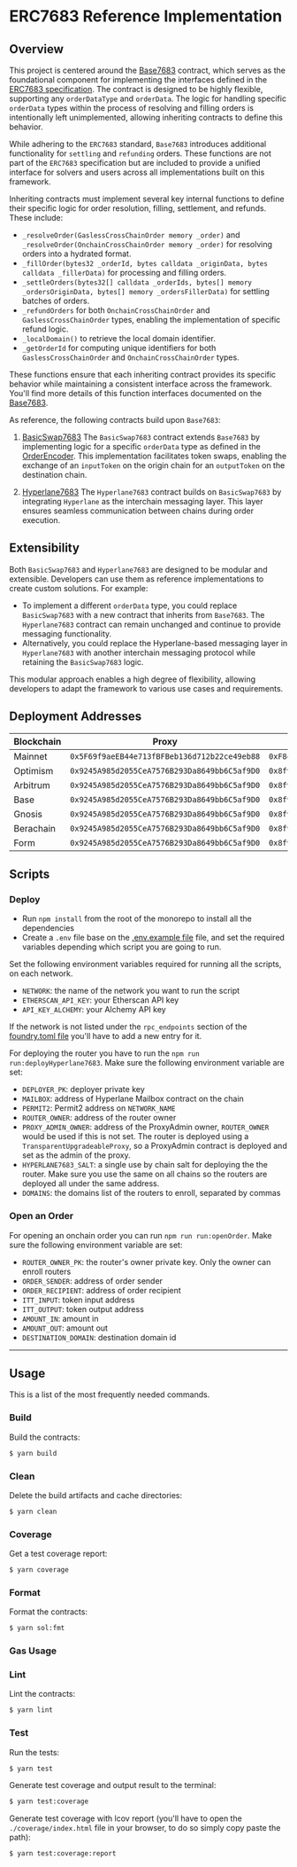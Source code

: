 # ERC7683 Reference Implementation

## Overview

This project is centered around the [Base7683](./src/Base7683.sol) contract, which serves as the foundational component
for implementing the interfaces defined in the
[ERC7683 specification](https://github.com/across-protocol/ERCs/blob/master/ERCS/erc-7683.md). The contract is designed
to be highly flexible, supporting any `orderDataType` and `orderData`. The logic for handling specific `orderData` types
within the process of resolving and filling orders is intentionally left unimplemented, allowing inheriting contracts to
define this behavior.

While adhering to the `ERC7683` standard, `Base7683` introduces additional functionality for `settling` and `refunding`
orders. These functions are not part of the `ERC7683` specification but are included to provide a unified interface for
solvers and users across all implementations built on this framework.

Inheriting contracts must implement several key internal functions to define their specific logic for order resolution,
filling, settlement, and refunds. These include:

- `_resolveOrder(GaslessCrossChainOrder memory _order)` and `_resolveOrder(OnchainCrossChainOrder memory _order)` for
  resolving orders into a hydrated format.
- `_fillOrder(bytes32 _orderId, bytes calldata _originData, bytes calldata _fillerData)` for processing and filling
  orders.
- `_settleOrders(bytes32[] calldata _orderIds, bytes[] memory _ordersOriginData, bytes[] memory _ordersFillerData)` for
  settling batches of orders.
- `_refundOrders` for both `OnchainCrossChainOrder` and `GaslessCrossChainOrder` types, enabling the implementation of
  specific refund logic.
- `_localDomain()` to retrieve the local domain identifier.
- `_getOrderId` for computing unique identifiers for both `GaslessCrossChainOrder` and `OnchainCrossChainOrder` types.

These functions ensure that each inheriting contract provides its specific behavior while maintaining a consistent
interface across the framework. You'll find more details of this function interfaces documented on the
[Base7683](./src/Base7683.sol).

As reference, the following contracts build upon `Base7683`:

1. [BasicSwap7683](./src/BasicSwap7683.sol) The `BasicSwap7683` contract extends `Base7683` by implementing logic for a
   specific `orderData` type as defined in the [OrderEncoder](./src/libs/OrderEncoder.sol). This implementation
   facilitates token swaps, enabling the exchange of an `inputToken` on the origin chain for an `outputToken` on the
   destination chain.

2. [Hyperlane7683](./src/Hyperlane7683.sol) The `Hyperlane7683` contract builds on `BasicSwap7683` by integrating
   `Hyperlane` as the interchain messaging layer. This layer ensures seamless communication between chains during order
   execution.

## Extensibility

Both `BasicSwap7683` and `Hyperlane7683` are designed to be modular and extensible. Developers can use them as reference
implementations to create custom solutions. For example:

- To implement a different `orderData` type, you could replace `BasicSwap7683` with a new contract that inherits from
  `Base7683`. The `Hyperlane7683` contract can remain unchanged and continue to provide messaging functionality.
- Alternatively, you could replace the Hyperlane-based messaging layer in `Hyperlane7683` with another interchain
  messaging protocol while retaining the `BasicSwap7683` logic.

This modular approach enables a high degree of flexibility, allowing developers to adapt the framework to various use
cases and requirements.

## Deployment Addresses

| Blockchain | Proxy                                        | Implementation                                |
| ---------- | -------------------------------------------- | --------------------------------------------- |
| Mainnet    | `0x5F69f9aeEB44e713fBFBeb136d712b22ce49eb88` | `0xF84c1bf6dC94f9DBdef81E61e974A6a8888263F9`  |
| Optimism   | `0x9245A985d2055CeA7576B293Da8649bb6C5af9D0` | `0x8f9508C68ED70A7A02A4f8190604a81Ca8D79BEc`  |
| Arbitrum   | `0x9245A985d2055CeA7576B293Da8649bb6C5af9D0` | `0x8f9508C68ED70A7A02A4f8190604a81Ca8D79BEc`  |
| Base       | `0x9245A985d2055CeA7576B293Da8649bb6C5af9D0` | `0x8f9508C68ED70A7A02A4f8190604a81Ca8D79BEc`  |
| Gnosis     | `0x9245A985d2055CeA7576B293Da8649bb6C5af9D0` | `0x8f9508C68ED70A7A02A4f8190604a81Ca8D79BEc`  |
| Berachain  | `0x9245A985d2055CeA7576B293Da8649bb6C5af9D0` | `0x8f9508C68ED70A7A02A4f8190604a81Ca8D79BEc`  |
| Form       | `0x9245A985d2055CeA7576B293Da8649bb6C5af9D0` | `0x8f9508C68ED70A7A02A4f8190604a81Ca8D79BEc`  |

## Scripts

### Deploy

- Run `npm install` from the root of the monorepo to install all the dependencies
- Create a `.env` file base on the [.env.example file](./.env.example) file, and set the required variables depending
  which script you are going to run.

Set the following environment variables required for running all the scripts, on each network.

- `NETWORK`: the name of the network you want to run the script
- `ETHERSCAN_API_KEY`: your Etherscan API key
- `API_KEY_ALCHEMY`: your Alchemy API key

If the network is not listed under the `rpc_endpoints` section of the [foundry.toml file](./foundry.toml) you'll have to
add a new entry for it.

For deploying the router you have to run the `npm run run:deployHyperlane7683`. Make sure the following environment
variable are set:

- `DEPLOYER_PK`: deployer private key
- `MAILBOX`: address of Hyperlane Mailbox contract on the chain
- `PERMIT2`: Permit2 address on `NETWORK_NAME`
- `ROUTER_OWNER`: address of the router owner
- `PROXY_ADMIN_OWNER`: address of the ProxyAdmin owner, `ROUTER_OWNER` would be used if this is not set. The router is
  deployed using a `TransparentUpgradeableProxy`, so a ProxyAdmin contract is deployed and set as the admin of the
  proxy.
- `HYPERLANE7683_SALT`: a single use by chain salt for deploying the the router. Make sure you use the same on all
  chains so the routers are deployed all under the same address.
- `DOMAINS`: the domains list of the routers to enroll, separated by commas

### Open an Order

For opening an onchain order you can run `npm run run:openOrder`. Make sure the following environment variable are set:

- `ROUTER_OWNER_PK`: the router's owner private key. Only the owner can enroll routers
- `ORDER_SENDER`: address of order sender
- `ORDER_RECIPIENT`: address of order recipient
- `ITT_INPUT`: token input address
- `ITT_OUTPUT`: token output address
- `AMOUNT_IN`: amount in
- `AMOUNT_OUT`: amount out
- `DESTINATION_DOMAIN`: destination domain id

---

## Usage

This is a list of the most frequently needed commands.

### Build

Build the contracts:

```sh
$ yarn build
```

### Clean

Delete the build artifacts and cache directories:

```sh
$ yarn clean
```

### Coverage

Get a test coverage report:

```sh
$ yarn coverage
```

### Format

Format the contracts:

```sh
$ yarn sol:fmt
```

### Gas Usage

### Lint

Lint the contracts:

```sh
$ yarn lint
```

### Test

Run the tests:

```sh
$ yarn test
```

Generate test coverage and output result to the terminal:

```sh
$ yarn test:coverage
```

Generate test coverage with lcov report (you'll have to open the `./coverage/index.html` file in your browser, to do so
simply copy paste the path):

```sh
$ yarn test:coverage:report
```
